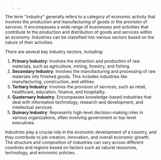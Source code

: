 #   

> ...

The term "industry" generally refers to a category of economic activity that involves the production and manufacturing of goods or the provision of services. It encompasses a wide range of businesses and activities that contribute to the production and distribution of goods and services within an economy. Industries can be classified into various sectors based on the nature of their activities.

There are several key industry sectors, including:

1. **Primary Industry**: Involves the extraction and production of raw materials, such as agriculture, mining, forestry, and fishing.
2. **Secondary Industry**: Involves the manufacturing and processing of raw materials into finished goods. This includes industries like manufacturing, construction, and utilities.
3. **Tertiary Industry**: Involves the provision of services, such as retail, healthcare, education, finance, and hospitality.
4. **Quaternary Industry**: Encompasses knowledge-based industries that deal with information technology, research and development, and intellectual services.
5. **Quinary Industry**: Represents high-level decision-making roles in various organizations, often involving government or top-level executives.

Industries play a crucial role in the economic development of a country, and they contribute to job creation, innovation, and overall economic growth. The structure and composition of industries can vary across different countries and regions based on factors such as natural resources, technology, and economic policies.